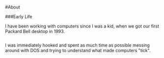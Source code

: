 #About

###Early Life

I have been working with computers since I was a kid, when we got our first Packard Bell desktop in 1993.

![]()

I was immediately hooked and spent as much time as possible messing around with DOS and trying to understand what made computers "tick". 